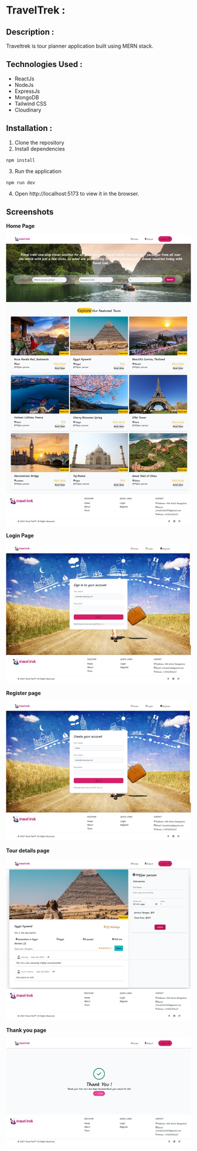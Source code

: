 # TravelTrek :
## Description :
Traveltrek is tour planner application built using MERN stack.

## Technologies Used :
- ReactJs
- NodeJs
- ExpressJs
- MongoDB
- Tailwind CSS
- Cloudinary

## Installation :
1. Clone the repository
2. Install dependencies
```
npm install
```
3. Run the application
```
npm run dev
```
4. Open http://localhost:5173 to view it in the browser.

## Screenshots
**Home Page**

![Home](/screenshots/homepage.jpeg)

**Login Page**

![Login](/screenshots/loginpage.jpeg)

**Register page**

![Register](/screenshots/registerpage.jpeg)

**Tour details page**

![TourDetails](/screenshots/tourdetails.jpeg)

**Thank you page**

![Thankyou](/screenshots/thankyou.jpeg)